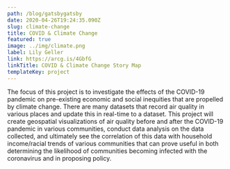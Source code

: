 ```yaml
---
path: /blog/gatsbygatsby
date: 2020-04-26T19:24:35.090Z
slug: climate-change
title: COVID & Climate Change
featured: true
image: ../img/climate.png
label: Lily Geller
link: https://arcg.is/4GbfG
linkTitle: COVID & Climate Change Story Map
templateKey: project
---
```

The focus of this project is to investigate the effects of the COVID-19 pandemic on pre-existing economic and social inequities that are propelled by climate change. There are many datasets that record air quality in various places and update this in real-time to a dataset. This project will create geospatial visualizations of air quality before and after the COVID-19 pandemic in various communities, conduct data analysis on the data collected, and ultimately see the correlation of this data with household income/racial trends of various communities that can prove useful in both determining the likelihood of communities becoming infected with the coronavirus and in proposing policy.